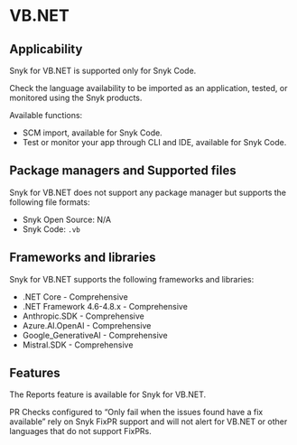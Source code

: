 # VB.NET

## Applicability

Snyk for VB.NET is supported only for Snyk Code.

Check the language availability to be imported as an application, tested, or monitored using the Snyk products.&#x20;

Available functions:

* SCM import, available for Snyk Code.&#x20;
* Test or monitor your app through CLI and IDE, available for Snyk Code.&#x20;

## Package managers and Supported files

Snyk for VB.NET does not support any package manager but supports the following file formats:

* Snyk Open Source: N/A
* Snyk Code: `.vb`

## Frameworks and libraries

Snyk for VB.NET supports the following frameworks and libraries:

* .NET Core - Comprehensive&#x20;
* .NET Framework 4.6-4.8.x - Comprehensive&#x20;
* Anthropic.SDK - Comprehensive&#x20;
* Azure.AI.OpenAI - Comprehensive&#x20;
* Google\_GenerativeAI - Comprehensive&#x20;
* Mistral.SDK - Comprehensive

## Features

The Reports feature is available for Snyk for VB.NET.

PR Checks configured to “Only fail when the issues found have a fix available” rely on Snyk FixPR support and will not alert for VB.NET or other languages that do not support FixPRs.
